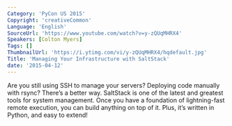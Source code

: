 ```yaml
---
Category: 'PyCon US 2015'
Copyright: 'creativeCommon'
Language: 'English'
SourceUrl: 'https://www.youtube.com/watch?v=y-zQUqMHRX4'
Speakers: [Colton Myers]
Tags: []
ThumbnailUrl: 'https://i.ytimg.com/vi/y-zQUqMHRX4/hqdefault.jpg'
Title: 'Managing Your Infrastructure with SaltStack'
date: '2015-04-12'
---
```

Are you still using SSH to manage your servers? Deploying code manually with rsync? There’s a better way. SaltStack is one of the latest and greatest tools for system management. Once you have a foundation of lightning-fast remote execution, you can build anything on top of it. Plus, it’s written in Python, and easy to extend!

